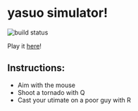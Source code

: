 # yasuo simulator!
![build status](https://travis-ci.org/wextia/vga-html5-final-project.svg?branch=master)

Play it [here](http://yasuo-simulator.herokuapp.com/)!

## Instructions:

* Aim with the mouse
* Shoot a tornado with Q
* Cast your utimate on a poor guy with R
